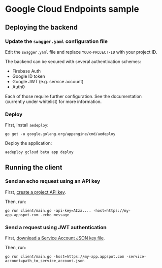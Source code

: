 # Google Cloud Endpoints sample

## Deploying the backend

### Update the `swagger.yaml` configuration file

Edit the `swagger.yaml` file and replace `YOUR-PROJECT-ID` with your project ID.

The backend can be secured with several authentication schemes:

* Firebase Auth
* Google ID token
* Google JWT (e.g. service account)
* Auth0

Each of those require further configuration.
See the documentation (currently under whitelist) for more information.

### Deploy

First, install `aedeploy`:

    go get -u google.golang.org/appengine/cmd/aedeploy

Deploy the application:

    aedeploy gcloud beta app deploy

## Running the client

### Send an echo request using an API key

First, [create a project API key](https://console.developers.google.com/apis/credentials).

Then, run:

```
go run client/main.go -api-key=AIza.... -host=https://my-app.appspot.com -echo message
```

### Send a request using JWT authentication

First, [download a Service Account JSON key file](https://developers.google.com/identity/protocols/OAuth2ServiceAccount#creatinganaccount).

Then, run:

```
go run client/main.go -host=https://my-app.appspot.com -service-account=path_to_service_account.json
```
